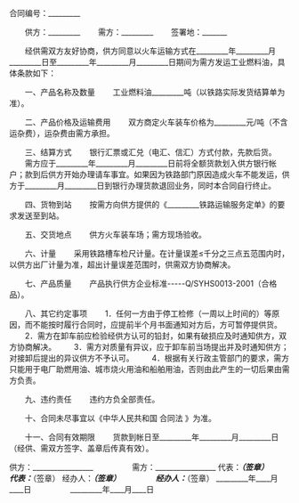 
 


合同编号：_________


　　供方：_________
　　需方：_________
　　签署地：_______


　　经供需双方友好协商，供方同意以火车运输方式在_________年_________月_________日至_________年_________月_________日期间为需方发运工业燃料油，具体条款如下：


　　一、产品名称及数量
　　工业燃料油_________吨（以铁路实际发货结算单为准）。


　　二、产品价格及运输费用
　　双方商定火车装车价格为_________元/吨（不含运杂费），运杂费由需方承担。


　　三、结算方式
　　银行汇票或汇兑（电汇、信汇）方式付款，先款后货。
　　需方应于_________年_________月_________日前将全额货款划入供方银行帐户；款到后供方开始办理请车事宜。如果因为铁路部门原因造成火车不能发运，供方于_________月_________日到银行办理货款退回业务，同时本合同自行终止。


　　四、货物到站
　　按需方向供方提供的《_________铁路运输服务定单》的要求发送至到站。


　　五、交货地点
　　供方火车装车场；需方现场验收。


　　六、计量
　　采用铁路槽车检尺计量。在计量误差≤千分之三点五范围内时，以供方出厂计量为准，超出计量误差范围时，供需双方协商解决。


　　七、产品质量
　　产品执行供方企业标准-----Q/SYHS0013-2001（合格品）。


　　八、其它约定事项
　　1．任何一方由于停工检修（一周以上时间的）等原因，而不能按时履行合同时，应提前半个月书面通知对方后，方可暂停提供货。
　　2．需方在卸车前应检验经供方认可的铅封，如果有破损应及时通知供方，双方协商解决。
　　3．需方对质量有异议，应于卸车前当场提出并及时通知供方；对接卸后提出的异议供方不予认可。
　　4．根据有关行政主管部门的要求，需方只能用于电厂助燃用油、城市烧火用油和船舶用油，否则由此产生的一切后果由需方负责。


　　九、违约责任
　　违约方负全部责任。


　　十、合同未尽事宜以《中华人民共和国
合同法
》为准。


　　十一、合同有效期限
　　货款到帐日至_________年_________月_________日（经供、需双方签字、盖章后传真有效）。



供方：_________________　　　　　需方：_________________
代表：_________（签章）　　　　　代表：_________（签章）
经办人：_______（签章）　　　　　经办人：_______（签章）
_________年____月____日　　　　　_________年____月____日
 


 

 
 
 
 
 
  


  
 

  


  


  
 
 
 
 

